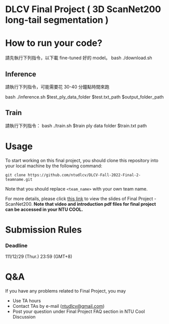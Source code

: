 # DLCV Final Project ( 3D ScanNet200 long-tail segmentation )
# How to run your code?
請先執行下列指令，以下載 fine-tuned 好的 model。
bash ./download.sh
## Inference
請執行下列指令，可能需要花 30-40 分鐘點時間來跑


bash ./inference.sh $test_ply_data_folder $test.txt_path $output_folder_path

## Train
請執行下列指令：
bash ./train.sh $train ply data folder $train.txt path

# Usage
To start working on this final project, you should clone this repository into your local machine by the following command:

    git clone https://github.com/ntudlcv/DLCV-Fall-2022-Final-2-teamname.git
  
Note that you should replace `<team_name>` with your own team name.

For more details, please click [this link](https://docs.google.com/presentation/d/1Y-gwBmucYgbWLLk-u6coHi7LybFLXgA9gV8KiOiKShI/edit?usp=sharing) to view the slides of Final Project - ScanNet200. **Note that video and introduction pdf files for final project can be accessed in your NTU COOL.**

# Submission Rules
### Deadline
111/12/29 (Thur.) 23:59 (GMT+8)
    
# Q&A
If you have any problems related to Final Project, you may
- Use TA hours
- Contact TAs by e-mail ([ntudlcv@gmail.com](mailto:ntudlcv@gmail.com))
- Post your question under Final Project FAQ section in NTU Cool Discussion
